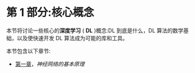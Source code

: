 <title>Section 1: Core Concepts</title> <link rel="stylesheet" href="css/style.css" type="text/css"> 

# 第 1 部分:核心概念

本节将讨论一些核心的**深度学习** ( **DL** )概念:DL 到底是什么，DL 算法的数学基础，以及使快速开发 DL 算法成为可能的库和工具。

本节包含以下章节:

*   [第一章](b94f711b-daab-4de7-97b7-b7efccd0b392.xhtml)，*神经网络的基本原理*